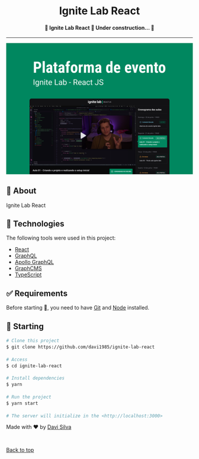 <h1 align="center">Ignite Lab React</h1>

<h4 align="center">
	🚧  Ignite Lab React 🚀 Under construction...  🚧
</h4>

<hr>

<p>
  <img src="screenshot.png"/>
</p>

## :dart: About

Ignite Lab React

## :rocket: Technologies

The following tools were used in this project:

- [React](https://pt-br.reactjs.org/)
- [GraphQL](https://https://graphql.org/)
- [Apollo GraphQL](https://www.apollographql.com/)
- [GraphCMS](https://hygraph.com/)
- [TypeScript](https://www.typescriptlang.org/)

## :white_check_mark: Requirements

Before starting :checkered_flag:, you need to have [Git](https://git-scm.com) and [Node](https://nodejs.org/en/) installed.

## :checkered_flag: Starting

```bash
# Clone this project
$ git clone https://github.com/davi1985/ignite-lab-react

# Access
$ cd ignite-lab-react

# Install dependencies
$ yarn

# Run the project
$ yarn start

# The server will initialize in the <http://localhost:3000>
```

Made with :heart: by <a href="https://github.com/davi1985" target="_blank">Davi Silva</a>

&#xa0;

<a href="#top">Back to top</a>
